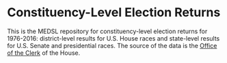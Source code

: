 # Constituency-Level Election Returns

This is the MEDSL repository for constituency-level election returns for 1976-2016: district-level results for U.S. House races and state-level results for U.S. Senate and presidential races. The source of the data is the [Office of the Clerk](http://clerk.house.gov) of the House.
